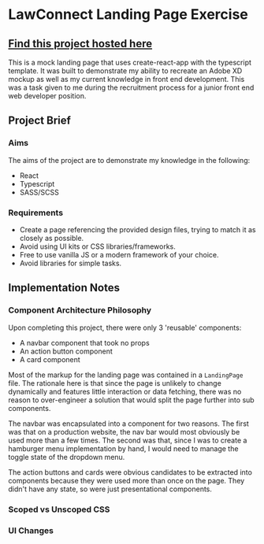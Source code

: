 # LawConnect Landing Page Exercise

## [Find this project hosted here](https://codesandbox.io/p/github/kchndesign/lawconnect-landing-page/main)

This is a mock landing page that uses create-react-app with the typescript
template. It was built to demonstrate my ability to recreate an Adobe XD mockup
as well as my current knowledge in front end development. This was a task given
to me during the recruitment process for a junior front end web developer
position.

## Project Brief

### Aims

The aims of the project are to demonstrate my knowledge in the following:

-   React
-   Typescript
-   SASS/SCSS

### Requirements

-   Create a page referencing the provided design files, trying to match it as
    closely as possible.
-   Avoid using UI kits or CSS libraries/frameworks.
-   Free to use vanilla JS or a modern framework of your choice.
-   Avoid libraries for simple tasks.

## Implementation Notes

### Component Architecture Philosophy

Upon completing this project, there were only 3 'reusable' components:

-   A navbar component that took no props
-   An action button component
-   A card component

Most of the markup for the landing page was contained in a `LandingPage` file.
The rationale here is that since the page is unlikely to change dynamically and
features little interaction or data fetching, there was no reason to
over-engineer a solution that would split the page further into sub components.

The navbar was encapsulated into a component for two reasons. The first was that
on a production website, the nav bar would most obviously be used more than a
few times. The second was that, since I was to create a hamburger menu
implementation by hand, I would need to manage the toggle state of the dropdown
menu.

The action buttons and cards were obvious candidates to be extracted into
components because they were used more than once on the page. They didn't have
any state, so were just presentational components.

### Scoped vs Unscoped CSS

### UI Changes
